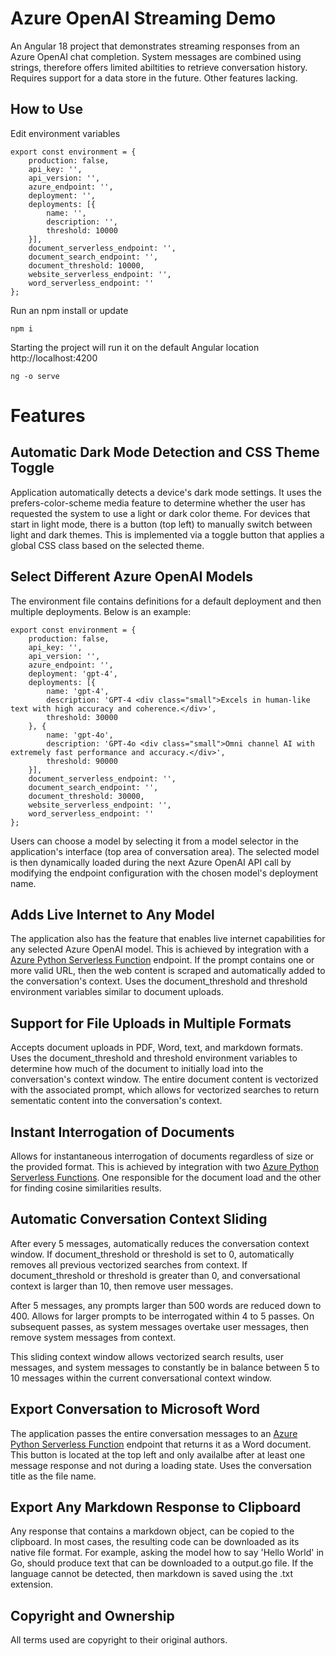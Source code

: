 # Azure OpenAI Streaming Demo

An Angular 18 project that demonstrates streaming responses from an Azure OpenAI chat completion. System messages are combined using strings, therefore offers limited abiltities to retrieve conversation history. Requires support for a data store in the future. Other features lacking.

## How to Use

Edit environment variables

```
export const environment = {
    production: false,
    api_key: '',
    api_version: '',
    azure_endpoint: '',
    deployment: '',
    deployments: [{
        name: '',
        description: '',
        threshold: 10000
    }],
    document_serverless_endpoint: '',
    document_search_endpoint: '',
    document_threshold: 10000,
    website_serverless_endpoint: '',
    word_serverless_endpoint: ''
};
```

Run an npm install or update

```
npm i
```

Starting the project will run it on the default Angular location http://localhost:4200

```
ng -o serve
```

# Features

## Automatic Dark Mode Detection and CSS Theme Toggle

Application automatically detects a device's dark mode settings. It uses the prefers-color-scheme media feature to determine whether the user has requested the system to use a light or dark color theme. For devices that start in light mode, there is a button (top left) to manually switch between light and dark themes. This is implemented via a toggle button that applies a global CSS class based on the selected theme.

## Select Different Azure OpenAI Models

The environment file contains definitions for a default deployment and then multiple deployments. Below is an example:

```
export const environment = {
    production: false,
    api_key: '',
    api_version: '',
    azure_endpoint: '',
    deployment: 'gpt-4',
    deployments: [{
        name: 'gpt-4',
        description: 'GPT-4 <div class="small">Excels in human-like text with high accuracy and coherence.</div>',
        threshold: 30000
    }, {
        name: 'gpt-4o',
        description: 'GPT-4o <div class="small">Omni channel AI with extremely fast performance and accuracy.</div>',
        threshold: 90000
    }],
    document_serverless_endpoint: '',
    document_search_endpoint: '',
    document_threshold: 30000,
    website_serverless_endpoint: '',
    word_serverless_endpoint: ''
};
```

Users can choose a model by selecting it from a model selector in the application's interface (top area of conversation area). The selected model is then dynamically loaded during the next Azure OpenAI API call by modifying the endpoint configuration with the chosen model's deployment name.

## Adds Live Internet to Any Model

The application also has the feature that enables live internet capabilities for any selected Azure OpenAI model. This is achieved by integration with a [Azure Python Serverless Function](https://github.com/romayneeastmond/azure-python-serverless-functions) endpoint. If the prompt contains one or more valid URL, then the web content is scraped and automatically added to the conversation's context. Uses the document_threshold and threshold environment variables similar to document uploads.

## Support for File Uploads in Multiple Formats

Accepts document uploads in PDF, Word, text, and markdown formats. Uses the document_threshold and threshold environment variables to determine how much of the document to initially load into the conversation's context window. The entire document content is vectorized with the associated prompt, which allows for vectorized searches to return sementatic content into the conversation's context.

## Instant Interrogation of Documents

Allows for instantaneous interrogation of documents regardless of size or the provided format. This is achieved by integration with two [Azure Python Serverless Functions](https://github.com/romayneeastmond/azure-python-serverless-functions). One responsible for the document load and the other for finding cosine similarities results.

## Automatic Conversation Context Sliding

After every 5 messages, automatically reduces the conversation context window. If document_threshold or threshold is set to 0, automatically removes all previous vectorized searches from context. If document_threshold or threshold is greater than 0, and conversational context is larger than 10, then remove user messages.

After 5 messages, any prompts larger than 500 words are reduced down to 400. Allows for larger prompts to be interrogated within 4 to 5 passes. On subsequent passes, as system messages overtake user messages, then remove system messages from context.

This sliding context window allows vectorized search results, user messages, and system messages to constantly be in balance between 5 to 10 messages within the current conversational context window.

## Export Conversation to Microsoft Word

The application passes the entire conversation messages to an [Azure Python Serverless Function](https://github.com/romayneeastmond/azure-python-serverless-functions) endpoint that returns it as a Word document. This button is located at the top left and only availalbe after at least one message response and not during a loading state. Uses the conversation title as the file name.

## Export Any Markdown Response to Clipboard

Any response that contains a markdown object, can be copied to the clipboard. In most cases, the resulting code can be downloaded as its native file format. For example, asking the model how to say 'Hello World' in Go, should produce text that can be downloaded to a output.go file. If the language cannot be detected, then markdown is saved using the .txt extension.

## Copyright and Ownership

All terms used are copyright to their original authors.
